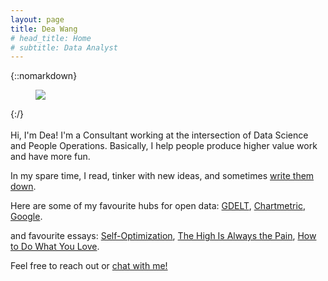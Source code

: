 ```yaml
---
layout: page
title: Dea Wang
# head_title: Home
# subtitle: Data Analyst
---
```


<div class="pretty-links">

{::nomarkdown} 
<figure class="site-profile">
    <img src="{{ site.baseurl }}/assets/img/profile.jpg">
</figure>
{:/}

<div class="lead lead-about">
    
<br> 
Hi, I'm Dea! 
I'm a Consultant working at the intersection of Data Science and People Operations. Basically, I help people produce higher value work and have more fun. 

In my spare time, I read, tinker with new ideas, and sometimes [write them down](https://deaw.medium.com/). <br>
    
Here are some of my favourite hubs for open data: [GDELT](https://www.gdeltproject.org/), [Chartmetric](https://www.chartmetric.com/music-industry-trends/6mo-report), [Google](https://datasetsearch.research.google.com/).

and favourite essays: [Self-Optimization](https://www.theguardian.com/news/2019/aug/02/athleisure-barre-kale-tyranny-ideal-woman-labour), [The High Is Always the Pain](https://themorningnews.org/article/the-high-is-always-the-pain-and-the-pain-is-always-the-high), [How to Do What You Love](http://www.paulgraham.com/love.html).

Feel free to reach out or [chat with me!](https://calendly.com/deaw/coffee)
</div>


</div>
